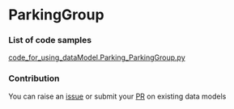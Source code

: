 # ParkingGroup

### List of code samples 

<!-- 50-List of code -->

<!-- [code entry](link) -->
[code_for_using_dataModel.Parking_ParkingGroup.py](https://github.com/smart-data-models/dataModel.Parking/blob/master/ParkingGroup/code/code_for_using_dataModel.Parking_ParkingGroup.py)


<!-- /50-List of code -->

### Contribution
You can raise an [issue](https://github.com/smart-data-models/dataModel.Parking/issues) or submit your [PR](https://github.com/smart-data-models/dataModel.Parking/pulls) on existing data models
